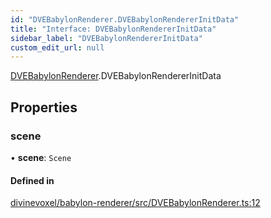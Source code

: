```yaml
---
id: "DVEBabylonRenderer.DVEBabylonRendererInitData"
title: "Interface: DVEBabylonRendererInitData"
sidebar_label: "DVEBabylonRendererInitData"
custom_edit_url: null
---
```


[DVEBabylonRenderer](../modules/DVEBabylonRenderer.md).DVEBabylonRendererInitData

## Properties

### scene

• **scene**: `Scene`

#### Defined in

[divinevoxel/babylon-renderer/src/DVEBabylonRenderer.ts:12](https://github.com/lucasdamianjohnson/DivineVoxelEngine/blob/596fa7391478620ed460dfb4856ff0a763b91c49/divinevoxel/babylon-renderer/src/DVEBabylonRenderer.ts#L12)
